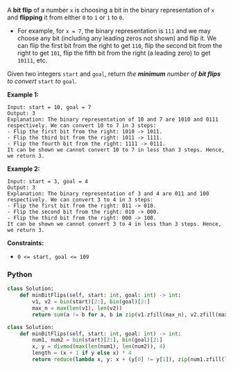 A  **bit flip**  of a number  `x`  is choosing a bit in the binary representation of  `x`  and  **flipping**  it from either  `0`  to  `1`  or  `1`  to  `0`.

-   For example, for  `x = 7`, the binary representation is  `111`  and we may choose any bit (including any leading zeros not shown) and flip it. We can flip the first bit from the right to get  `110`, flip the second bit from the right to get  `101`, flip the fifth bit from the right (a leading zero) to get  `10111`, etc.

Given two integers  `start`  and  `goal`, return _the  **minimum**  number of  **bit flips**  to convert_ `start` _to_ `goal`.

**Example 1:**
```
Input: start = 10, goal = 7
Output: 3
Explanation: The binary representation of 10 and 7 are 1010 and 0111 respectively. We can convert 10 to 7 in 3 steps:
- Flip the first bit from the right: 1010 -> 1011.
- Flip the third bit from the right: 1011 -> 1111.
- Flip the fourth bit from the right: 1111 -> 0111.
It can be shown we cannot convert 10 to 7 in less than 3 steps. Hence, we return 3.
```

**Example 2:**
```
Input: start = 3, goal = 4
Output: 3
Explanation: The binary representation of 3 and 4 are 011 and 100 respectively. We can convert 3 to 4 in 3 steps:
- Flip the first bit from the right: 011 -> 010.
- Flip the second bit from the right: 010 -> 000.
- Flip the third bit from the right: 000 -> 100.
It can be shown we cannot convert 3 to 4 in less than 3 steps. Hence, we return 3.
```

**Constraints:**

- `0 <= start, goal <= 109`


### Python

```python
class Solution:
    def minBitFlips(self, start: int, goal: int) -> int:
        v1, v2 = bin(start)[2:], bin(goal)[2:]
        max_n = max(len(v1), len(v2))
        return sum(a != b for a, b in zip(v1.zfill(max_n), v2.zfill(max_n)))
```

```python
class Solution:
    def minBitFlips(self, start: int, goal: int) -> int:
        num1, num2 = bin(start)[2:], bin(goal)[2:]
        x, y = divmod(max(len(num1), len(num2)), 4)
        length = (x + 1 if y else x) * 4
        return reduce(lambda x, y: x + (y[0] != y[1]), zip(num1.zfill(length), num2.zfill(length)), 0)
```